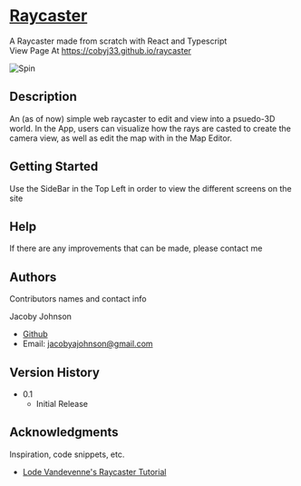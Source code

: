  
 # [Raycaster](https://cobyj33.github.io/raycaster)

A Raycaster made from scratch with React and Typescript  
View Page At https://cobyj33.github.io/raycaster
 
![Spin](public/spin.gif)
## Description

An (as of now) simple web raycaster to edit and view into a psuedo-3D world. In the App, users can visualize how the rays are casted to create the camera view, as well as edit the map with in the Map Editor.

## Getting Started

Use the SideBar in the Top Left in order to view the different screens on the site
## Help

If there are any improvements that can be made, please contact me 
## Authors

Contributors names and contact info

Jacoby Johnson
* [Github](https://www.github.com/cobyj33)
* Email: jacobyajohnson@gmail.com

## Version History

* 0.1
    * Initial Release


## Acknowledgments

Inspiration, code snippets, etc.
* [Lode Vandevenne's Raycaster Tutorial](https://lodev.org/cgtutor/raycasting.html)